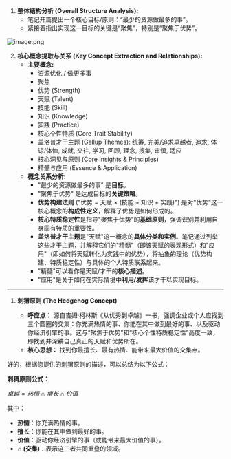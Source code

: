 

1.  **整体结构分析 (Overall Structure Analysis):**
    *   笔记开篇提出一个核心目标/原则：“最少的资源做最多的事”。
    *   紧接着指出实现这一目标的关键是“聚焦”，特别是“聚焦于优势”。

![image.png](https://cdn.jsdelivr.net/gh/duanbiao2000/BlogGallery@main/picture/20250718234045.png)

2.  **核心概念提取与关系 (Key Concept Extraction and Relationships):**
    *   **主要概念:**
        *   资源优化 / 做更多事
        *   聚焦
        *   优势 (Strength)
        *   天赋 (Talent)
        *   技能 (Skill)
        *   知识 (Knowledge)
        *   实践 (Practice)
        *   核心个性特质 (Core Trait Stability)
        *   盖洛普才干主题 (Gallup Themes): 统筹, 完美/追求卓越者, 追求, 体谅/体恤, 成就, 交往, 学习, 回顾, 理念, 搜集, 审慎, 适应
        *   核心洞见与原则 (Core Insights & Principles)
        *   精髓与应用 (Essence & Application)
    *   **概念关系分析:**
        *   "最少的资源做最多的事" 是**目标**。
        *   "聚焦于优势" 是达成目标的**关键策略**。
        *   **优势构建法则** ("优势 = 天赋 × (技能 + 知识 + 实践)") 是对"优势"这一核心概念的**构成性定义**，解释了优势是如何形成的。
        *   **核心特质稳定性**是指导"聚焦于优势"的**基础原则**，强调识别并利用自身固有特质的重要性。
        *   **盖洛普才干主题**是"天赋"这一概念的**具体分类和实例**。笔记通过列举这些才干主题，并解释它们的"精髓"（即该天赋的表现形式）和"应用"（即如何将天赋转化为实践中的优势），将抽象的理论（优势构建、特质稳定性）与具体的个人特质联系起来。
        *   "精髓"可以看作是天赋/才干的**核心描述**。
        *   "应用"是关于如何在实际情境中**利用/发挥**该才干以实现目标。
 
---

1. **刺猬原则 (The Hedgehog Concept)**
    
    - **呼应点：** 源自吉姆·柯林斯《从优秀到卓越》一书，强调企业或个人应找到三个圆圈的交集：你充满热情的事、你能在其中做到最好的事、以及驱动你经济引擎的事。这与“聚焦于优势”和“核心个性特质稳定性”高度一致，即找到并深耕自己真正的天赋和优势所在。
    - **核心思想：** 找到你最擅长、最有热情、能带来最大价值的交集点。

好的，根据您提供的刺猬原则的描述，可以总结为以下公式：

**刺猬原则公式：**

$卓越 = 热情 \cap 擅长 \cap 价值$

其中：
*   **热情**：你充满热情的事。
*   **擅长**：你能在其中做到最好的事。
*   **价值**：驱动你经济引擎的事（或能带来最大价值的事）。
*   **$\cap$ (交集)**：表示这三者共同重叠的领域。